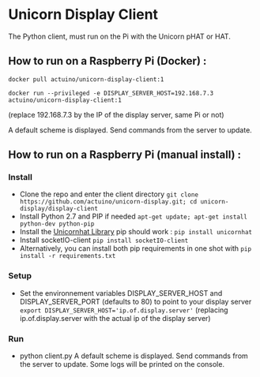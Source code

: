 # Unicorn Display Client
The Python client, must run on the Pi with the Unicorn pHAT or HAT.

## How to run on a Raspberry Pi (Docker) :

`docker pull actuino/unicorn-display-client:1`

`docker run --privileged -e DISPLAY_SERVER_HOST=192.168.7.3 actuino/unicorn-display-client:1`

(replace 192.168.7.3 by the IP of the display server, same Pi or not)

A default scheme is displayed. Send commands from the server to update.

## How to run on a Raspberry Pi (manual install) :

### Install

* Clone the repo and enter the client directory
  `git clone https://github.com/actuino/unicorn-display.git; cd unicorn-display/display-client`
* Install Python 2.7 and PIP if needed
  `apt-get update; apt-get install python-dev python-pip`
* Install the [Unicornhat Library](https://github.com/pimoroni/unicorn-hat)
  pip should work : `pip install unicornhat`
* Install socketIO-client
  `pip install socketIO-client`
* Alternatively, you can install both pip requirements in one shot with 
  `pip install -r requirements.txt`
      
### Setup

* Set the environnement variables DISPLAY_SERVER_HOST and DISPLAY_SERVER_PORT (defaults to 80) to point to your display server
  `export DISPLAY_SERVER_HOST='ip.of.display.server'`
  (replacing ip.of.display.server with the actual ip of the display server)
      
### Run

* python client.py
  A default scheme is displayed. Send commands from the server to update.
  Some logs will be printed on the console.